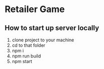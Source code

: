 # Retailer Game

## How to start up server locally

1. clone project to your machine
1. cd to that folder
1. npm i
1. npm run build
1. npm start
